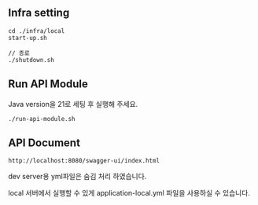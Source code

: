 ## Infra setting
```text
cd ./infra/local
start-up.sh

// 종료
./shutdown.sh
```

## Run API Module
Java version을 21로 세팅 후 실행해 주세요.
```
./run-api-module.sh
```

## API Document
```
http://localhost:8080/swagger-ui/index.html
```

dev server용 yml파일은 숨김 처리 하였습니다.

local 서버에서 실행할 수 있게 application-local.yml 파일을 사용하실 수 있습니다.

